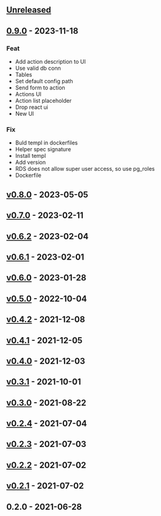 <a name="unreleased"></a>
## [Unreleased]


<a name="0.9.0"></a>
## [0.9.0] - 2023-11-18
### Feat
- Add action description to UI
- Use valid db conn
- Tables
- Set default config path
- Send form to action
- Actions UI
- Action list placeholder
- Drop react ui
- New UI

### Fix
- Buld templ in dockerfiles
- Helper spec signature
- Install templ
- Add version
- RDS does not allow super user access, so use pg_roles
- Dockerfile


<a name="v0.8.0"></a>
## [v0.8.0] - 2023-05-05

<a name="v0.7.0"></a>
## [v0.7.0] - 2023-02-11

<a name="v0.6.2"></a>
## [v0.6.2] - 2023-02-04

<a name="v0.6.1"></a>
## [v0.6.1] - 2023-02-01

<a name="v0.6.0"></a>
## [v0.6.0] - 2023-01-28

<a name="v0.5.0"></a>
## [v0.5.0] - 2022-10-04

<a name="v0.4.2"></a>
## [v0.4.2] - 2021-12-08

<a name="v0.4.1"></a>
## [v0.4.1] - 2021-12-05

<a name="v0.4.0"></a>
## [v0.4.0] - 2021-12-03

<a name="v0.3.1"></a>
## [v0.3.1] - 2021-10-01

<a name="v0.3.0"></a>
## [v0.3.0] - 2021-08-22

<a name="v0.2.4"></a>
## [v0.2.4] - 2021-07-04

<a name="v0.2.3"></a>
## [v0.2.3] - 2021-07-03

<a name="v0.2.2"></a>
## [v0.2.2] - 2021-07-02

<a name="v0.2.1"></a>
## [v0.2.1] - 2021-07-02

<a name="0.2.0"></a>
## 0.2.0 - 2021-06-28

[Unreleased]: https://github.com/ohkrab/krab/compare/0.9.0...HEAD
[0.9.0]: https://github.com/ohkrab/krab/compare/v0.8.0...0.9.0
[v0.8.0]: https://github.com/ohkrab/krab/compare/v0.7.0...v0.8.0
[v0.7.0]: https://github.com/ohkrab/krab/compare/v0.6.2...v0.7.0
[v0.6.2]: https://github.com/ohkrab/krab/compare/v0.6.1...v0.6.2
[v0.6.1]: https://github.com/ohkrab/krab/compare/v0.6.0...v0.6.1
[v0.6.0]: https://github.com/ohkrab/krab/compare/v0.5.0...v0.6.0
[v0.5.0]: https://github.com/ohkrab/krab/compare/v0.4.2...v0.5.0
[v0.4.2]: https://github.com/ohkrab/krab/compare/v0.4.1...v0.4.2
[v0.4.1]: https://github.com/ohkrab/krab/compare/v0.4.0...v0.4.1
[v0.4.0]: https://github.com/ohkrab/krab/compare/v0.3.1...v0.4.0
[v0.3.1]: https://github.com/ohkrab/krab/compare/v0.3.0...v0.3.1
[v0.3.0]: https://github.com/ohkrab/krab/compare/v0.2.4...v0.3.0
[v0.2.4]: https://github.com/ohkrab/krab/compare/v0.2.3...v0.2.4
[v0.2.3]: https://github.com/ohkrab/krab/compare/v0.2.2...v0.2.3
[v0.2.2]: https://github.com/ohkrab/krab/compare/v0.2.1...v0.2.2
[v0.2.1]: https://github.com/ohkrab/krab/compare/0.2.0...v0.2.1
